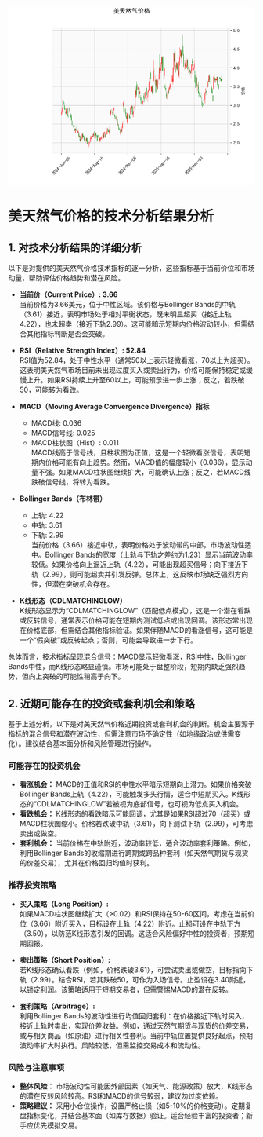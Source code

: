 ![图](CFD.png)

# 美天然气价格的技术分析结果分析

## 1. 对技术分析结果的详细分析
以下是对提供的美天然气价格技术指标的逐一分析，这些指标基于当前价位和市场动量，帮助评估价格趋势和潜在风险。

- **当前价（Current Price）: 3.66**  
  当前价格为3.66美元，位于中性区域。该价格与Bollinger Bands的中轨（3.61）接近，表明市场处于相对平衡状态，既未明显超买（接近上轨4.22），也未超卖（接近下轨2.99）。这可能暗示短期内价格波动较小，但需结合其他指标判断是否会突破。

- **RSI（Relative Strength Index）: 52.84**  
  RSI值为52.84，处于中性水平（通常50以上表示轻微看涨，70以上为超买）。这表明美天然气市场目前未出现过度买入或卖出行为，价格可能保持稳定或缓慢上升。如果RSI持续上升至60以上，可能预示进一步上涨；反之，若跌破50，可能转为看跌。

- **MACD（Moving Average Convergence Divergence）指标**  
  - MACD线: 0.036  
  - MACD信号线: 0.025  
  - MACD柱状图（Hist）: 0.011  
  MACD线高于信号线，且柱状图为正值，这是一个轻微看涨信号，表明短期内价格可能有向上趋势。然而，MACD值的幅度较小（0.036），显示动量不强。如果MACD柱状图继续扩大，可能确认上涨；反之，若MACD线跌破信号线，将转为看跌。

- **Bollinger Bands（布林带）**  
  - 上轨: 4.22  
  - 中轨: 3.61  
  - 下轨: 2.99  
  当前价格（3.66）接近中轨，表明价格处于波动带的中部，市场波动性适中。Bollinger Bands的宽度（上轨与下轨之差约为1.23）显示当前波动率较低。如果价格向上逼近上轨（4.22），可能出现超买信号；向下接近下轨（2.99），则可能超卖并引发反弹。总体上，这反映市场缺乏强烈方向性，但潜在突破机会存在。

- **K线形态（CDLMATCHINGLOW）**  
  K线形态显示为“CDLMATCHINGLOW”（匹配低点模式），这是一个潜在看跌或反转信号，通常表示价格可能在短期内测试低点或出现回调。该形态常出现在价格底部，但需结合其他指标验证。如果伴随MACD的看涨信号，这可能是一个“假突破”或反转起点；否则，可能会导致进一步下行。

总体而言，技术指标呈现混合信号：MACD显示轻微看涨，RSI中性，Bollinger Bands中性，而K线形态略显谨慎。市场可能处于盘整阶段，短期内缺乏强烈趋势，但向上突破的可能性稍高于向下。

## 2. 近期可能存在的投资或套利机会和策略
基于上述分析，以下是对美天然气价格近期投资或套利机会的判断。机会主要源于指标的混合信号和潜在波动性，但需注意市场不确定性（如地缘政治或供需变化）。建议结合基本面分析和风险管理进行操作。

### 可能存在的投资机会
- **看涨机会：** MACD的正值和RSI的中性水平暗示短期向上潜力。如果价格突破Bollinger Bands上轨（4.22），可能触发多头行情，适合中短期买入。K线形态的“CDLMATCHINGLOW”若被视为底部信号，也可视为低点买入机会。
- **看跌机会：** K线形态的看跌暗示可能回调，尤其是如果RSI超过70（超买）或MACD柱状图缩小。价格若跌破中轨（3.61），向下测试下轨（2.99），可考虑卖出或做空。
- **套利机会：** 当前价格在中轨附近，波动率较低，适合波动率套利策略。例如，利用Bollinger Bands的收缩期进行跨期或跨品种套利（如天然气期货与现货的价差交易），尤其在价格回归均值时获利。

### 推荐投资策略
- **买入策略（Long Position）:**  
  如果MACD柱状图继续扩大（>0.02）和RSI保持在50-60区间，考虑在当前价位（3.66）附近买入，目标设在上轨（4.22）附近。止损可设在中轨下方（3.50），以防范K线形态引发的回调。这适合风险偏好中性的投资者，预期短期回报。

- **卖出策略（Short Position）:**  
  若K线形态确认看跌（例如，价格跌破3.61），可尝试卖出或做空，目标指向下轨（2.99）。结合RSI，若其跌破50，可作为入场信号。止盈设在3.40附近，以锁定利润。该策略适用于短期交易者，但需警惕MACD的潜在反转。

- **套利策略（Arbitrage）:**  
  利用Bollinger Bands的波动性进行均值回归套利：在价格接近下轨时买入，接近上轨时卖出，实现价差收益。例如，通过天然气期货与现货的价差交易，或与相关商品（如原油）进行相关性套利。当前中轨位置提供良好起点，预期波动率扩大时执行。风险较低，但需监控交易成本和流动性。

### 风险与注意事项
- **整体风险：** 市场波动性可能因外部因素（如天气、能源政策）放大，K线形态的潜在反转风险较高。RSI和MACD的信号较弱，建议勿过度依赖。
- **策略建议：** 采用小仓位操作，设置严格止损（如5-10%的价格变动）。定期复盘指标变化，并结合基本面（如库存数据）验证。适合经验丰富的投资者；新手应优先模拟交易。